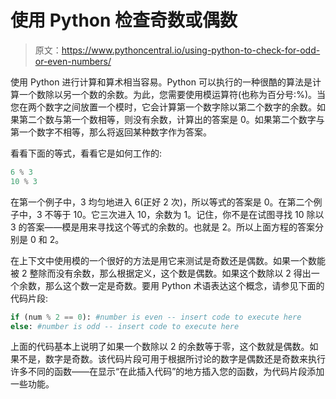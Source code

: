 # 使用 Python 检查奇数或偶数

> 原文：<https://www.pythoncentral.io/using-python-to-check-for-odd-or-even-numbers/>

使用 Python 进行计算和算术相当容易。Python 可以执行的一种很酷的算法是计算一个数除以另一个数的余数。为此，您需要使用模运算符(也称为百分号:%)。当您在两个数字之间放置一个模时，它会计算第一个数字除以第二个数字的余数。如果第二个数与第一个数相等，则没有余数，计算出的答案是 0。如果第二个数字与第一个数字不相等，那么将返回某种数字作为答案。

看看下面的等式，看看它是如何工作的:

```py
6 % 3
10 % 3
```

在第一个例子中，3 均匀地进入 6(正好 2 次)，所以等式的答案是 0。在第二个例子中，3 不等于 10。它三次进入 10，余数为 1。记住，你不是在试图寻找 10 除以 3 的答案——模是用来寻找这个等式的余数的。也就是 2。所以上面方程的答案分别是 0 和 2。

在上下文中使用模的一个很好的方法是用它来测试是奇数还是偶数。如果一个数能被 2 整除而没有余数，那么根据定义，这个数是偶数。如果这个数除以 2 得出一个余数，那么这个数一定是奇数。要用 Python 术语表达这个概念，请参见下面的代码片段:

```py
if (num % 2 == 0): #number is even -- insert code to execute here
else: #number is odd -- insert code to execute here
```

上面的代码基本上说明了如果一个数除以 2 的余数等于零，这个数就是偶数。如果不是，数字是奇数。该代码片段可用于根据所讨论的数字是偶数还是奇数来执行许多不同的函数——在显示“在此插入代码”的地方插入您的函数，为代码片段添加一些功能。